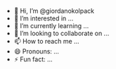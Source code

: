 - 👋 Hi, I’m @giordanokolpack
- 👀 I’m interested in ...
- 🌱 I’m currently learning ...
- 💞️ I’m looking to collaborate on ...
- 📫 How to reach me ...
- 😄 Pronouns: ...
- ⚡ Fun fact: ...

<!---
giordanokolpack/giordanokolpack is a ✨ special ✨ repository because its `README.md` (this file) appears on your GitHub profile.
You can click the Preview link to take a look at your changes.
--->
